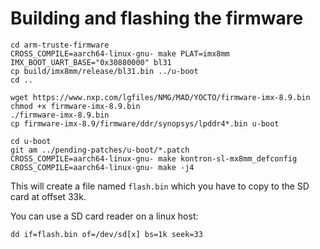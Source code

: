 # Building and flashing the firmware

	cd arm-truste-firmware
	CROSS_COMPILE=aarch64-linux-gnu- make PLAT=imx8mm IMX_BOOT_UART_BASE="0x30880000" bl31
	cp build/imx8mm/release/bl31.bin ../u-boot
	cd ..

	wget https://www.nxp.com/lgfiles/NMG/MAD/YOCTO/firmware-imx-8.9.bin
	chmod +x firmware-imx-8.9.bin
	./firmware-imx-8.9.bin
	cp firmware-imx-8.9/firmware/ddr/synopsys/lpddr4*.bin u-boot

	cd u-boot
	git am ../pending-patches/u-boot/*.patch
	CROSS_COMPILE=aarch64-linux-gnu- make kontron-sl-mx8mm_defconfig
	CROSS_COMPILE=aarch64-linux-gnu- make -j4

This will create a file named `flash.bin` which you have to copy to the SD card
at offset 33k.

You can use a SD card reader on a linux host:

	dd if=flash.bin of=/dev/sd[x] bs=1k seek=33
